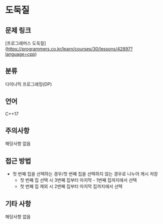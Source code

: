 # 도둑질
## 문제 링크
[프로그래머스 도둑질]
(https://programmers.co.kr/learn/courses/30/lessons/42897?language=cpp)
## 분류
다이나믹 프로그래밍(DP)
## 언어
C++17
## 주의사항
해당사항 없음
## 접근 방법
* 첫 번째 집을 선택하는 경우/첫 번째 집을 선택하지 않는 경우로 나누어 캐시 저장
  + 첫 번째 집 선택 시 3번째 집부터 마지막 - 1번째 집까지에서 선택
  + 첫 번째 집 제외 시 2번째 집부터 마지막 집까지에서 선택
## 기타 사항
해당사항 없음